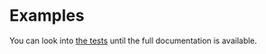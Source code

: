 # Examples

You can look into [the tests](https://github.com/iotaledger/iota.rs/blob/dev/bindings/nodejs/tests/client.js) until the full documentation is available.
